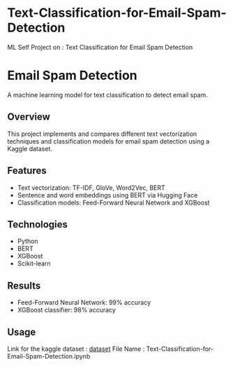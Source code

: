# Text-Classification-for-Email-Spam-Detection
ML Self Project on : Text Classification for Email Spam Detection

# Email Spam Detection

A machine learning model for text classification to detect email spam.

## Overview

This project implements and compares different text vectorization techniques and classification models for email spam detection using a Kaggle dataset.

## Features

- Text vectorization: TF-IDF, GloVe, Word2Vec, BERT
- Sentence and word embeddings using BERT via Hugging Face
- Classification models: Feed-Forward Neural Network and XGBoost

## Technologies

- Python
- BERT
- XGBoost
- Scikit-learn

## Results

- Feed-Forward Neural Network: 99% accuracy
- XGBoost classifier: 98% accuracy

## Usage

Link for the kaggle dataset : [dataset](https://www.kaggle.com/datasets/zeeshanyounas001/email-spam-detection)
File Name : Text-Classification-for-Email-Spam-Detection.ipynb
